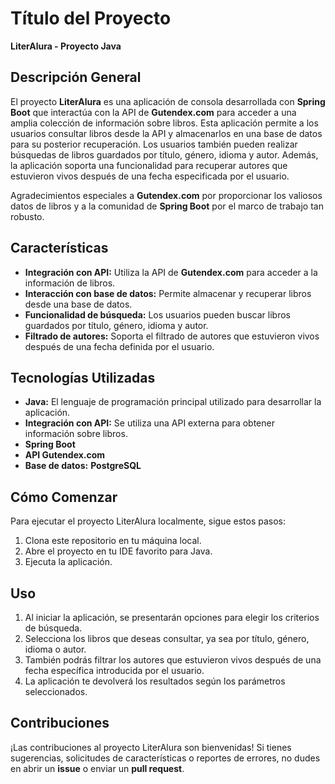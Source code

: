 # Título del Proyecto

**LiterAlura - Proyecto Java**

## Descripción General

El proyecto **LiterAlura** es una aplicación de consola desarrollada con **Spring Boot** que interactúa con la API de **Gutendex.com** para acceder a una amplia colección de información sobre libros. Esta aplicación permite a los usuarios consultar libros desde la API y almacenarlos en una base de datos para su posterior recuperación. Los usuarios también pueden realizar búsquedas de libros guardados por título, género, idioma y autor. Además, la aplicación soporta una funcionalidad para recuperar autores que estuvieron vivos después de una fecha especificada por el usuario.

Agradecimientos especiales a **Gutendex.com** por proporcionar los valiosos datos de libros y a la comunidad de **Spring Boot** por el marco de trabajo tan robusto.

## Características

- **Integración con API:** Utiliza la API de **Gutendex.com** para acceder a la información de libros.
- **Interacción con base de datos:** Permite almacenar y recuperar libros desde una base de datos.
- **Funcionalidad de búsqueda:** Los usuarios pueden buscar libros guardados por título, género, idioma y autor.
- **Filtrado de autores:** Soporta el filtrado de autores que estuvieron vivos después de una fecha definida por el usuario.

## Tecnologías Utilizadas

- **Java:** El lenguaje de programación principal utilizado para desarrollar la aplicación.
- **Integración con API:** Se utiliza una API externa para obtener información sobre libros.
- **Spring Boot**
- **API Gutendex.com**
- **Base de datos:** **PostgreSQL**

## Cómo Comenzar

Para ejecutar el proyecto LiterAlura localmente, sigue estos pasos:

1. Clona este repositorio en tu máquina local.
2. Abre el proyecto en tu IDE favorito para Java.
3. Ejecuta la aplicación.

## Uso

1. Al iniciar la aplicación, se presentarán opciones para elegir los criterios de búsqueda.
2. Selecciona los libros que deseas consultar, ya sea por título, género, idioma o autor.
3. También podrás filtrar los autores que estuvieron vivos después de una fecha específica introducida por el usuario.
4. La aplicación te devolverá los resultados según los parámetros seleccionados.

## Contribuciones

¡Las contribuciones al proyecto LiterAlura son bienvenidas! Si tienes sugerencias, solicitudes de características o reportes de errores, no dudes en abrir un **issue** o enviar un **pull request**.
